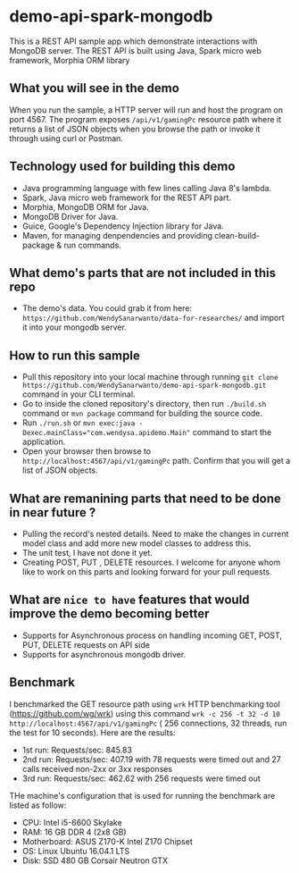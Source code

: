 # demo-api-spark-mongodb
This is a REST API sample app which demonstrate interactions with MongoDB server. The REST API is built using Java, Spark micro web framework, Morphia ORM library

## What you will see in the demo
When you run the sample, a HTTP server will run and host the program on port 4567. The program exposes `/api/v1/gamingPc` resource path where it returns a list of JSON objects when you browse the path or invoke it through using curl or Postman.

## Technology used for building this demo
* Java programming language with few lines calling Java 8's lambda.
* Spark, Java micro web framework for the REST API part.
* Morphia, MongoDB ORM for Java.
* MongoDB Driver for Java.
* Guice, Google's Dependency Injection library for Java.
* Maven, for managing denpendencies and providing clean-build-package & run commands.

## What demo's parts that are not included in this repo
* The demo's data. You could grab it from here: `https://github.com/WendySanarwanto/data-for-researches/` and import it into your mongodb server.

## How to run this sample
* Pull this repository into your local machine through running `git clone https://github.com/WendySanarwanto/demo-api-spark-mongodb.git` command in your CLI terminal.
* Go to inside the cloned repository's directory, then run `./build.sh` command or `mvn package` command for building the source code. 
* Run `./run.sh` or `mvn exec:java -Dexec.mainClass="com.wendysa.apidemo.Main"` command to start the application. 
* Open your browser then browse to `http://localhost:4567/api/v1/gamingPc` path. Confirm that you will get a list of JSON objects.

## What are remanining parts that need to be done in near future ?
* Pulling the record's nested details. Need to make the changes in current model class and add more new model classes to address this.
* The unit test, I have not done it yet.
* Creating POST, PUT , DELETE resources. I welcome for anyone whom like to work on this parts and looking forward for your pull requests.

## What are `nice to have` features that would improve the demo becoming better
* Supports for Asynchronous process on handling incoming GET, POST, PUT, DELETE requests on API side
* Supports for asynchronous mongodb driver. 

## Benchmark
I benchmarked the GET resource path using `wrk` HTTP benchmarking tool (https://github.com/wg/wrk) using this command `wrk -c 256 -t 32 -d 10 http://localhost:4567/api/v1/gamingPc` ( 256 connections, 32 threads, run the test for 10 seconds). Here are the results:
* 1st run: Requests/sec:    845.83
* 2nd run: Requests/sec:    407.19 with 78 requests were timed out and 27 calls received non-2xx or 3xx responses
* 3rd run: Requests/sec:    462.62 with 256 requests were timed out

THe machine's configuration that is used for running the benchmark are listed as follow:
* CPU: Intel i5-6600 Skylake
* RAM: 16 GB DDR 4 (2x8 GB)
* Motherboard: ASUS Z170-K Intel Z170 Chipset
* OS: Linux Ubuntu 16.04.1 LTS
* Disk: SSD 480 GB Corsair Neutron GTX

